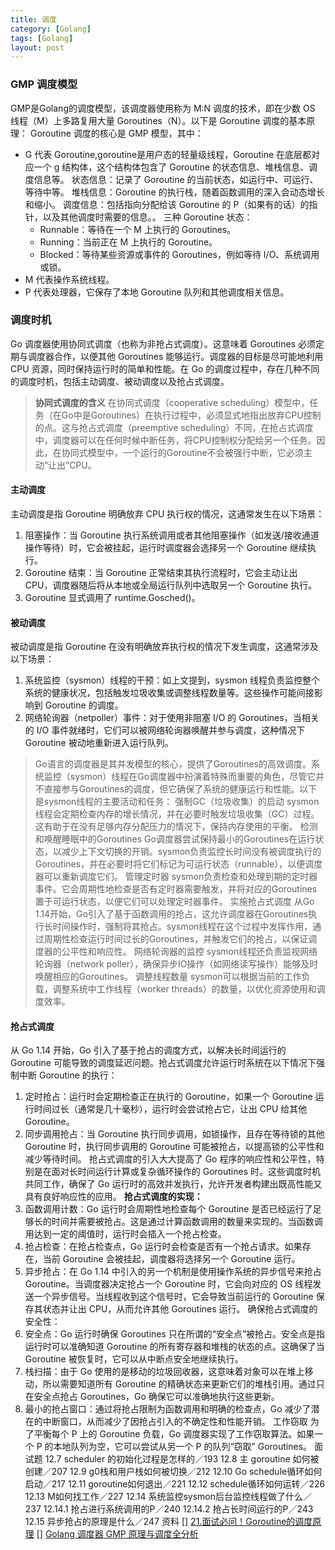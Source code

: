 ```yaml
---
title: 调度
category: [Golang]
tags: [Golang]
layout: post
---
```

### GMP 调度模型
GMP是Golang的调度模型，该调度器使用称为 M:N 调度的技术，即在少数 OS 线程（M）上多路复用大量 Goroutines（N）。以下是 Goroutine 调度的基本原理：
Goroutine 调度的核心是 GMP 模型，其中：
- G 代表 Goroutine,goroutine是用户态的轻量级线程，Goroutine 在底层都对应一个 g 结构体，这个结构体包含了 Goroutine 的状态信息、堆栈信息、调度信息等。
状态信息：记录了 Goroutine 的当前状态，如运行中、可运行、等待中等。
堆栈信息：Goroutine 的执行栈，随着函数调用的深入会动态增长和缩小。
调度信息：包括指向分配给该 Goroutine 的 P（如果有的话）的指针，以及其他调度时需要的信息。。
三种 Goroutine 状态：
    - Runnable：等待在一个 M 上执行的 Goroutines。
    - Running：当前正在 M 上执行的 Goroutine。
    - Blocked：等待某些资源或事件的 Goroutines，例如等待 I/O、系统调用或锁。
- M 代表操作系统线程。
- P 代表处理器，它保存了本地 Goroutine 队列和其他调度相关信息。
### 调度时机
Go 调度器使用协同式调度（也称为非抢占式调度）。这意味着 Goroutines 必须定期与调度器合作，以便其他 Goroutines 能够运行。调度器的目标是尽可能地利用 CPU 资源，同时保持运行时的简单和性能。在 Go 的调度过程中，存在几种不同的调度时机，包括主动调度、被动调度以及抢占式调度。
> **协同式调度的含义**
在协同式调度（cooperative scheduling）模型中，任务（在Go中是Goroutines）在执行过程中，必须显式地指出放弃CPU控制的点。这与抢占式调度（preemptive scheduling）不同，在抢占式调度中，调度器可以在任何时候中断任务，将CPU控制权分配给另一个任务。因此，在协同式模型中，一个运行的Goroutine不会被强行中断，它必须主动“让出”CPU。

#### 主动调度
主动调度是指 Goroutine 明确放弃 CPU 执行权的情况，这通常发生在以下场景：
1. 阻塞操作：当 Goroutine 执行系统调用或者其他阻塞操作（如发送/接收通道操作等待）时，它会被挂起，运行时调度器会选择另一个 Goroutine 继续执行。
2. Goroutine 结束：当 Goroutine 正常结束其执行流程时，它会主动让出 CPU，调度器随后将从本地或全局运行队列中选取另一个 Goroutine 执行。
3. Goroutine 显式调用了 runtime.Gosched()。
#### 被动调度
被动调度是指 Goroutine 在没有明确放弃执行权的情况下发生调度，这通常涉及以下场景：
1. 系统监控（sysmon）线程的干预：如上文提到，sysmon 线程负责监控整个系统的健康状况，包括触发垃圾收集或调整线程数量等。这些操作可能间接影响到 Goroutine 的调度。
2. 网络轮询器（netpoller）事件：对于使用非阻塞 I/O 的 Goroutines，当相关的 I/O 事件就绪时，它们可以被网络轮询器唤醒并参与调度，这种情况下 Goroutine 被动地重新进入运行队列。
> Go语言的调度器是其并发模型的核心，提供了Goroutines的高效调度。系统监控（sysmon）线程在Go调度器中扮演着特殊而重要的角色，尽管它并不直接参与Goroutines的调度，但它确保了系统的健康运行和性能。以下是sysmon线程的主要活动和任务：
强制GC（垃圾收集）的启动
sysmon线程会定期检查内存的增长情况，并在必要时触发垃圾收集（GC）过程。这有助于在没有足够内存分配压力的情况下，保持内存使用的平衡。
检测和唤醒睡眠中的Goroutines
Go调度器尝试保持最小的Goroutines在运行状态，以减少上下文切换的开销。sysmon负责监控长时间没有被调度执行的Goroutines，并在必要时将它们标记为可运行状态（runnable），以便调度器可以重新调度它们。
管理定时器
sysmon负责检查和处理到期的定时器事件。它会周期性地检查是否有定时器需要触发，并将对应的Goroutines置于可运行状态，以便它们可以处理定时器事件。
实施抢占式调度
从Go 1.14开始，Go引入了基于函数调用的抢占，这允许调度器在Goroutines执行长时间操作时，强制将其抢占。sysmon线程在这个过程中发挥作用，通过周期性检查运行时间过长的Goroutines，并触发它们的抢占，以保证调度器的公平性和响应性。
网络轮询器的监控
sysmon线程还负责监视网络轮询器（network poller），确保异步IO操作（如网络读写操作）能够及时唤醒相应的Goroutines。
调整线程数量
sysmon可以根据当前的工作负载，调整系统中工作线程（worker threads）的数量，以优化资源使用和调度效率。

#### 抢占式调度
从 Go 1.14 开始，Go 引入了基于抢占的调度方式，以解决长时间运行的 Goroutine 可能导致的调度延迟问题。抢占式调度允许运行时系统在以下情况下强制中断 Goroutine 的执行：
1. 定时抢占：运行时会定期检查正在执行的 Goroutine，如果一个 Goroutine 运行时间过长（通常是几十毫秒），运行时会尝试抢占它，让出 CPU 给其他 Goroutine。
2. 同步调用抢占：当 Goroutine 执行同步调用，如锁操作，且存在等待锁的其他 Goroutine 时，执行同步调用的 Goroutine 可能被抢占，以提高锁的公平性和减少等待时间。
抢占式调度的引入大大提高了 Go 程序的响应性和公平性，特别是在面对长时间运行计算或复杂循环操作的 Goroutines 时。这些调度时机共同工作，确保了 Go 运行时的高效并发执行，允许开发者构建出既高性能又具有良好响应性的应用。
**抢占式调度的实现：**
1. 函数调用计数：Go 运行时会周期性地检查每个 Goroutine 是否已经运行了足够长的时间并需要被抢占。这是通过计算函数调用的数量来实现的。当函数调用达到一定的阈值时，运行时会插入一个抢占检查。
2. 抢占检查：在抢占检查点，Go 运行时会检查是否有一个抢占请求。如果存在，当前 Goroutine 会被挂起，调度器将选择另一个 Goroutine 运行。
3. 异步抢占：在 Go 1.14 中引入的另一个机制是使用操作系统的异步信号来抢占 Goroutine。当调度器决定抢占一个 Goroutine 时，它会向对应的 OS 线程发送一个异步信号。当线程收到这个信号时，它会导致当前运行的 Goroutine 保存其状态并让出 CPU，从而允许其他 Goroutines 运行。
确保抢占式调度的安全性：
1. 安全点：Go 运行时确保 Goroutines 只在所谓的“安全点”被抢占。安全点是指运行时可以准确知道 Goroutine 的所有寄存器和堆栈的状态的点。这确保了当 Goroutine 被恢复时，它可以从中断点安全地继续执行。
2. 栈扫描：由于 Go 使用的是移动的垃圾回收器，这意味着对象可以在堆上移动，所以需要知道所有 Goroutine 的精确状态来更新它们的堆栈引用。通过只在安全点抢占 Goroutines，Go 确保它可以准确地执行这些更新。
3. 最小的抢占窗口：通过将抢占限制为函数调用和明确的检查点，Go 减少了潜在的中断窗口，从而减少了因抢占引入的不确定性和性能开销。
工作窃取
为了平衡每个 P 上的 Goroutine 负载，Go 调度器实现了工作窃取算法。如果一个 P 的本地队列为空，它可以尝试从另一个 P 的队列“窃取” Goroutines。
面试题
12.7 scheduler 的初始化过程是怎样的／193
12.8 主 goroutine 如何被创建／207
12.9 g0栈和用户栈如何被切换／212
12.10 Go schedule循环如何启动／217
12.11 goroutine如何退出／221
12.12 schedule循环如何运转／226
12.13 M如何找工作／227
12.14 系统监控sysmon后台监控线程做了什么／237
12.14.1 抢占进行系统调用的P／240
12.14.2 抢占长时间运行的P／243
12.15 异步抢占的原理是什么／247
资料
[] [21.面试必问！Goroutine的调度原理](https://juejin.cn/post/6920015953900077064)
[] [Golang 调度器 GMP 原理与调度全分析](https://learnku.com/articles/41728)